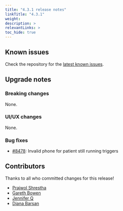 ```yaml
---
title: "4.3.1 release notes"
linkTitle: "4.3.1"
weight:
description: >
relevantLinks: >
toc_hide: true
---
```


## Known issues

Check the repository for the [latest known issues](https://github.com/medic/cht-core/issues?q=is%3Aissue+label%3A%22Affects%3A+4.3.1%22).

## Upgrade notes

### Breaking changes

None.

### UI/UX changes

None.

### Bug fixes

- [#8478](https://github.com/medic/cht-core/issues/8478): Invalid phone for patient still running triggers


## Contributors

Thanks to all who committed changes for this release!

- [Prajwol Shrestha](https://github.com/PrjShrestha)
- [Gareth Bowen](https://github.com/garethbowen)
- [Jennifer Q](https://github.com/latin-panda)
- [Diana Barsan](https://github.com/dianabarsan)

